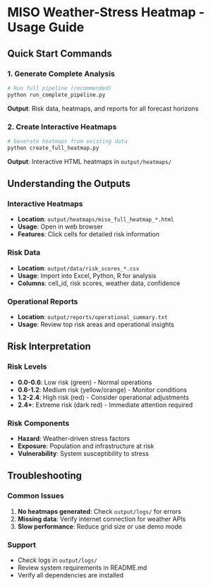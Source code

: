 # MISO Weather-Stress Heatmap - Usage Guide

## Quick Start Commands

### 1. Generate Complete Analysis
```bash
# Run full pipeline (recommended)
python run_complete_pipeline.py
```
**Output**: Risk data, heatmaps, and reports for all forecast horizons

### 2. Create Interactive Heatmaps
```bash
# Generate heatmaps from existing data
python create_full_heatmap.py
```
**Output**: Interactive HTML heatmaps in `output/heatmaps/`

## Understanding the Outputs

### Interactive Heatmaps
- **Location**: `output/heatmaps/miso_full_heatmap_*.html`
- **Usage**: Open in web browser
- **Features**: Click cells for detailed risk information

### Risk Data
- **Location**: `output/data/risk_scores_*.csv`
- **Usage**: Import into Excel, Python, R for analysis
- **Columns**: cell_id, risk scores, weather data, confidence

### Operational Reports
- **Location**: `output/reports/operational_summary.txt`
- **Usage**: Review top risk areas and operational insights

## Risk Interpretation

### Risk Levels
- **0.0-0.6**: Low risk (green) - Normal operations
- **0.6-1.2**: Medium risk (yellow/orange) - Monitor conditions
- **1.2-2.4**: High risk (red) - Consider operational adjustments
- **2.4+**: Extreme risk (dark red) - Immediate attention required

### Risk Components
- **Hazard**: Weather-driven stress factors
- **Exposure**: Population and infrastructure at risk
- **Vulnerability**: System susceptibility to stress

## Troubleshooting

### Common Issues
1. **No heatmaps generated**: Check `output/logs/` for errors
2. **Missing data**: Verify internet connection for weather APIs
3. **Slow performance**: Reduce grid size or use demo mode

### Support
- Check logs in `output/logs/`
- Review system requirements in README.md
- Verify all dependencies are installed
